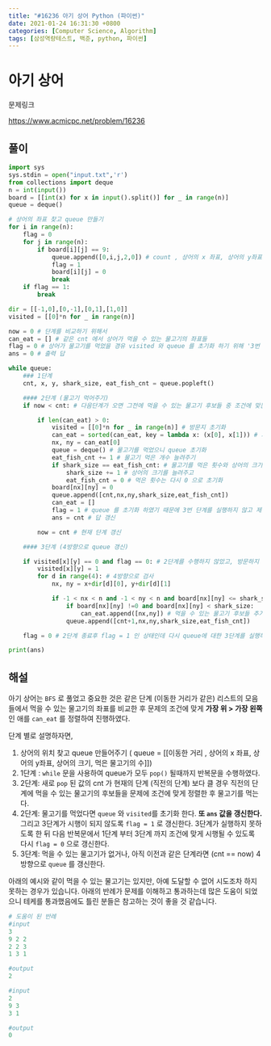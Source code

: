 ```yaml
---
title: "#16236 아기 상어 Python (파이썬)"
date: 2021-01-24 16:31:30 +0800
categories: [Computer Science, Algorithm]
tags: [삼성역량테스트, 백준, python, 파이썬]  
---
```




# 아기 상어

 문제링크

https://www.acmicpc.net/problem/16236

## 풀이

```python
import sys
sys.stdin = open("input.txt",'r')
from collections import deque
n = int(input())
board = [[int(x) for x in input().split()] for _ in range(n)]
queue = deque()

# 상어의 좌표 찾고 queue 만들기
for i in range(n):
    flag = 0
    for j in range(n):
        if board[i][j] == 9:
            queue.append([0,i,j,2,0]) # count , 상어의 x 좌표, 상어의 y좌표, 상어의 크기, 먹은 물고기의 수
            flag = 1
            board[i][j] = 0
            break
    if flag == 1:
        break

dir = [[-1,0],[0,-1],[0,1],[1,0]]
visited = [[0]*n for _ in range(n)]

now = 0 # 단계를 비교하기 위해서
can_eat = [] # 같은 cnt 에서 상어가 먹을 수 있는 물고기의 좌표들
flag = 0 # 상어가 물고기를 먹었을 경유 visited 와 queue 를 초기화 하기 위해 '3번 단계'를 실행하지 않기 위해 존재
ans = 0 # 출력 답

while queue:
    ### 1단계
    cnt, x, y, shark_size, eat_fish_cnt = queue.popleft()

    #### 2단계 (물고기 먹어주기)
    if now < cnt: # 다음단계가 오면 그전에 먹을 수 있는 물고기 후보들 중 조건에 맞는 애를먹는다.

        if len(can_eat) > 0:
            visited = [[0]*n for _ in range(n)] # 방문지 초기화
            can_eat = sorted(can_eat, key = lambda x: (x[0], x[1])) # 가장 위에 있는에 그리고 가장 왼쪽인 애    
            nx, ny = can_eat[0]
            queue = deque() # 물고기를 먹었으니 queue 초기화
            eat_fish_cnt += 1 # 물고기 먹은 개수 늘려주기
            if shark_size == eat_fish_cnt: # 물고기를 먹은 횟수와 상어의 크기가 같다면
                shark_size += 1 # 상어의 크기를 늘려주고
                eat_fish_cnt = 0 # 먹은 횟수는 다시 0 으로 초기화
            board[nx][ny] = 0
            queue.append([cnt,nx,ny,shark_size,eat_fish_cnt])
            can_eat = []
            flag = 1 # queue 를 초기화 하였기 때문에 3번 단계를 실행하지 않고 제일 '1 단계'로 돌아가기 위해
            ans = cnt # 답 갱신

        now = cnt # 현재 단계 갱신

    #### 3단계 (4방향으로 queue 갱신)

    if visited[x][y] == 0 and flag == 0: # 2단계를 수행하지 않았고, 방문하지 않았다면
        visited[x][y] = 1
        for d in range(4): # 4방향으로 검사
            nx, ny = x+dir[d][0], y+dir[d][1]

            if -1 < nx < n and -1 < ny < n and board[nx][ny] <= shark_size and visited[nx][ny] == 0:
                if board[nx][ny] !=0 and board[nx][ny] < shark_size:
                    can_eat.append([nx,ny]) # 먹을 수 있는 물고기 후보들 추가
                queue.append([cnt+1,nx,ny,shark_size,eat_fish_cnt])

    flag = 0 # 2단계 종료후 flag = 1 인 상태인데 다시 queue에 대한 3단계를 실행하기 위해 flag 초기화

print(ans)
```

## 해설

아기 상어는 `BFS` 로 풀었고 중요한 것은 같은 단계 (이동한 거리가 같은) 리스트의 모음들에서 먹을 수 있는 물고기의 좌표를 비교한 후 문제의 조건에 맞게 **가장 위 > 가장 왼쪽** 인 애를 `can_eat` 를 정렬하여 진행하였다.

단계 별로 설명하자면,

1. 상어의 위치 찾고 queue 만들어주기 ( queue = [[이동한 거리 , 상어의 x 좌표, 상어의 y좌표, 상어의 크기, 먹은 물고기의 수]])
2. 1단계 : `while` 문을 사용하여 queue가 모두 `pop()` 될때까지 반복문을 수행하였다.
3. 2단계:  새로 `pop` 된 값의 cnt 가 현재의 단계 (직전의 단계) 보다 클 경우 직전의 단계에 먹을 수 있는 물고기의 후보들을 문제에 조건에 맞게 정렬한 후 물고기를 먹는다.
4. 2단계: 물고기를 먹었다면 `queue` 와 `visited`를 초기화 한다. **또 `ans` 값을 갱신한다.** 그리고 3단계가 시행이 되지 않도록 `flag = 1` 로 갱신한다. 3단계가 실행하지 못하도록 한 뒤 다음 반복문에서 1단계 부터 3단계 까지 조건에 맞게 시행될 수 있도록 다시 `flag = 0` 으로 갱신한다.
5. 3단계: 먹을 수 있는 물고기가 없거나, 아직 이전과 같은 단계라면 (cnt == now) 4방향으로 `queue` 를 갱신한다.

아래의 예시와 같이 먹을 수 있는 물고기는 있지만, 아예 도달할 수 없어 시도조차 하지 못하는 경우가 있습니다. 아래의 반례가 문제를 이해하고 통과하는데 많은 도움이 되었으니 테케를 통과했음에도 틀린 분들은 참고하는 것이 좋을 것 같습니다.

```python
# 도움이 된 반례
#input
3
9 2 2
2 2 3
1 3 1

#output
2

#input
2
9 3
3 1

#output
0
```